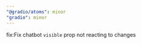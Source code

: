 ```yaml
---
"@gradio/atoms": minor
"gradio": minor
---
```


fix:Fix chatbot `visible` prop not reacting to changes
